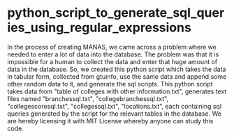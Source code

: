 # python_script_to_generate_sql_queries_using_regular_expressions
In the process of creating MANAS, we came across a problem where we needed to enter a lot of data into the database. The problem was that it is impossible for a human to collect the data and enter that huge amount of data in the database. So, we created this python script which takes the data in tabular form, collected from gtuinfo, use the same data and append some other random data to it, and generate the sql scripts. This python script takes data from "table of colleges with other information.txt", generates text files named "branchessql.txt", "collegebranchessql.txt", "collegescoresql.txt", "collegessql.txt", "locations.txt", each containing sql queries generated by the script for the relevant tables in the database. We are hereby licensing it with MIT License whereby anyone can study this code.
